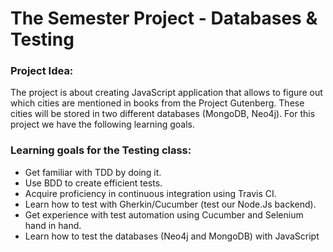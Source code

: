 # The Semester Project - Databases & Testing

### Project Idea:
The project is about creating JavaScript application that allows to figure out which cities are mentioned in books from the Project Gutenberg. These cities will be stored in two different databases (MongoDB, Neo4j). For this project we have the following learning goals.

### Learning goals for the Testing class:
* Get familiar with TDD by doing it.
* Use BDD to create efficient tests.
* Acquire proficiency in continuous integration using Travis CI.
* Learn how to test with Gherkin/Cucumber (test our Node.Js backend).
* Get experience with test automation using Cucumber and Selenium hand in hand.
* Learn how to test the databases (Neo4j and MongoDB) with JavaScript
